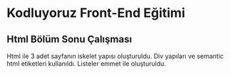 # Kodluyoruz Front-End Eğitimi

## Html Bölüm Sonu Çalışması

Html ile 3 adet sayfanın iskelet yapısı oluşturuldu.
Div yapıları ve semantic html etiketleri kullanıldı.
Listeler emmet ile oluşturuldu.
